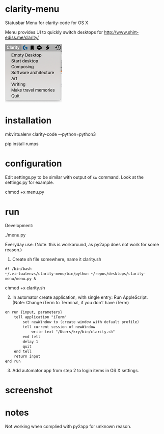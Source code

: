 # clarity-menu
Statusbar Menu for clarity-code for OS X

Menu provides UI to quickly switch desktops for http://www.shirt-ediss.me/clarity/

![](/images/demo.png?raw=true "Demo")

# installation

mkvirtualenv clarity-code --python=python3

pip install rumps

# configuration

Edit settings.py to be similar with output of `sw` command. Look at the settings.py for example.

chmod +x menu.py

# run

Development:

./menu.py

Everyday use: 
(Note: this is workaround, as py2app does not work for some reason.)

1) Create sh file somewhere, name it clarity.sh
```
#! /bin/bash
~/.virtualenvs/clarity-menu/bin/python ~/repos/desktops/clarity-menu/menu.py &
```
chmod +x clarity.sh

2) In automator create application, with single entry: Run AppleScript. 
(Note: Change iTerm to Terminal, if you don't have iTerm)
```
on run {input, parameters}
	tell application "iTerm"
		set newWindow to (create window with default profile)
		tell current session of newWindow
			write text "/Users/kry/bin/clarity.sh"
		end tell
		delay 1
		quit
	end tell
	return input
end run
```
3) Add automator app from step 2 to login items in OS X settings.


# screenshot



# notes

Not working when complied with py2app for unknown reason.
